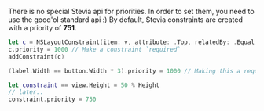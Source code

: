 There is no special Stevia api for priorities.
In order to set them, you need to use the good'ol standard api :)
By default, Stevia constraints are created with a priority of **751**.

```swift
let c = NSLayoutConstraint(item: v, attribute: .Top, relatedBy: .Equal, toItem: v, attribute: .Top, multiplier: 1, constant: 0)
c.priority = 1000 // Make a constraint `required`
addConstraint(c)
```

```swift
(label.Width == button.Width * 3).priority = 1000 // Making this a required constraint.

let constraint == view.Height = 50 % Height
// later..
constraint.priority = 750
```
